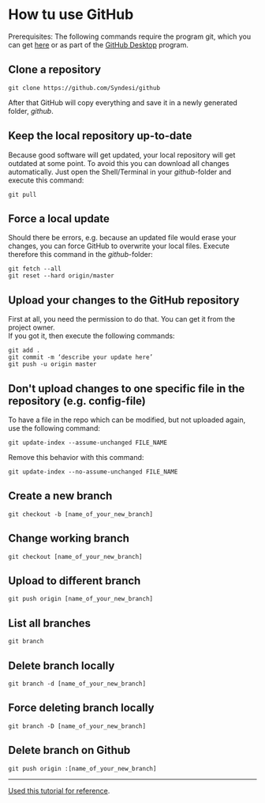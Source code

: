 # How tu use GitHub

Prerequisites: The following commands require the program git, which you can get [here](https://git-scm.com/downloads) or as part of the [GitHub Desktop](https://desktop.github.com/) program.

## Clone a repository

```shell
git clone https://github.com/Syndesi/github
```

After that GitHub will copy everything and save it in a newly generated folder, *github*.

## Keep the local repository up-to-date

Because good software will get updated, your local repository will get outdated at some point. To avoid this you can download all changes automatically. Just open the Shell/Terminal in your *github*-folder and execute this command:

```shell
git pull
```

## Force a local update

Should there be errors, e.g. because an updated file would erase your changes, you can force GitHub to overwrite your local files. Execute therefore this command in the *github*-folder:

```shell
git fetch --all
git reset --hard origin/master
```

## Upload your changes to the GitHub repository

First at all, you need the permission to do that. You can get it from the project owner.<br>
If you got it, then execute the following commands:

```shell
git add .
git commit -m ‘describe your update here’
git push -u origin master
```

## Don't upload changes to one specific file in the repository (e.g. config-file)

To have a file in the repo which can be modified, but not uploaded again, use the following command:

```shell
git update-index --assume-unchanged FILE_NAME
```

Remove this behavior with this command:

```shell
git update-index --no-assume-unchanged FILE_NAME
```

## Create a new branch

```shell
git checkout -b [name_of_your_new_branch]
```

## Change working branch

```shell
git checkout [name_of_your_new_branch]
```

## Upload to different branch

```shell
git push origin [name_of_your_new_branch]
```

## List all branches

```shell
git branch
```

## Delete branch locally

```shell
git branch -d [name_of_your_new_branch]
```

## Force deleting branch locally

```shell
git branch -D [name_of_your_new_branch]
```

## Delete branch on Github

```shell
git push origin :[name_of_your_new_branch]
```

---
[Used this tutorial for reference](https://github.com/Kunena/Kunena-Forum/wiki/Create-a-new-branch-with-git-and-manage-branches).

